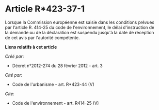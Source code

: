 # Article R*423-37-1

Lorsque la Commission européenne est saisie dans les conditions prévues par l'article R. 414-25 du code de l'environnement,
le délai d'instruction de la demande ou de la déclaration est suspendu jusqu'à la date de réception de cet avis par
l'autorité compétente.

**Liens relatifs à cet article**

_Créé par_:

  - Décret n°2012-274 du 28 février 2012 - art. 3

_Cité par_:

  - Code de l'urbanisme - art. R*423-44 (V)

_Cite_:

  - Code de l'environnement - art. R414-25 (V)
